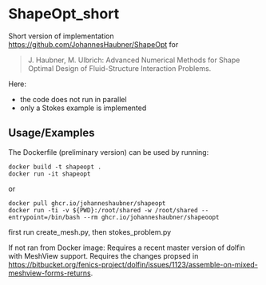 # ShapeOpt_short

Short version of implementation https://github.com/JohannesHaubner/ShapeOpt for

>J. Haubner, M. Ulbrich: Advanced Numerical Methods for Shape Optimal Design of Fluid-Structure Interaction Problems.

Here:
- the code does not run in parallel
- only a Stokes example is implemented

## Usage/Examples

The Dockerfile (preliminary version) can be used by running:
```
docker build -t shapeopt .
docker run -it shapeopt
```
or
```
docker pull ghcr.io/johanneshaubner/shapeopt
docker run -ti -v ${PWD}:/root/shared -w /root/shared --entrypoint=/bin/bash --rm ghcr.io/johanneshaubner/shapeoopt
```

first run create_mesh.py, then stokes_problem.py

If not ran from Docker image:
Requires a recent master version of dolfin with MeshView support. Requires the changes propsed in https://bitbucket.org/fenics-project/dolfin/issues/1123/assemble-on-mixed-meshview-forms-returns.
